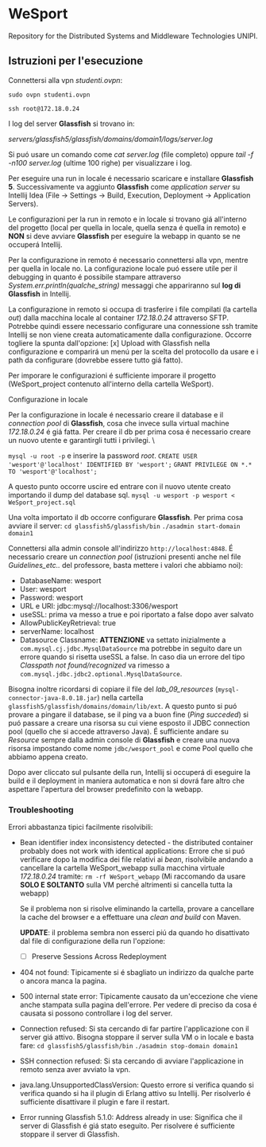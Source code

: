 # WeSport
Repository for the Distributed Systems and Middleware Technologies UNIPI.

## Istruzioni per l'esecuzione

Connettersi alla vpn _studenti.ovpn_:

`sudo ovpn studenti.ovpn`

`ssh root@172.18.0.24`

I log del server **Glassfish** si trovano in:

*servers/glassfish5/glassfish/domains/domain1/logs/server.log*

Si puó usare un comando come *cat server.log* (file completo) oppure *tail -f -n100 server.log* (ultime 100 righe) per visualizzare i log.

Per eseguire una run in locale é necessario scaricare e installare **Glassfish 5**. Successivamente va aggiunto **Glassfish** come *application server*
su Intellij Idea (File -> Settings -> Build, Execution, Deployment -> Application Servers).

Le configurazioni per la run in remoto e in locale si trovano giá all'interno del progetto (local per quella in locale, quella senza é quella in remoto) 
e **NON** si deve avviare **Glassfish** per eseguire la webapp in quanto se ne occuperá Intellij.

Per la configurazione in remoto é necessario connettersi alla vpn, mentre per quella in locale no. La configurazione locale puó essere utile per il debugging
in quanto é possibile stampare attraverso *System.err.println(qualche_string)* messaggi che appariranno sul **log di Glassfish** in Intellij.

La configurazione in remoto si occupa di trasferire i file compilati (la cartella *out*) dalla macchina locale al container *172.18.0.24* attraverso SFTP. 
Potrebbe quindi essere necessario configurare una connessione ssh tramite Intellij se non viene creata automaticamente dalla configurazione. 
Occorre togliere la spunta dall'opzione:
[x] Upload with Glassfish 
nella configurazione e comparirá un menú per la scelta del protocollo da usare e i path da configurare (dovrebbe essere tutto giá fatto).

Per imporare le configurazioni é sufficiente imporare il progetto (WeSport_project contenuto all'interno della cartella WeSport).

Configurazione in locale

Per la configurazione in locale é necessario creare il database e il *connection pool* di **Glassfish**, cosa che invece sulla virtual machine *172.18.0.24* é giá fatta. Per creare il db per prima cosa é necessario creare un nuovo utente e garantirgli tutti i privilegi. \\

`mysql -u root -p` 
e inserire la password *root*.
`CREATE USER 'wesport'@'localhost' IDENTIFIED BY 'wesport';`
`GRANT PRIVILEGE ON *.* TO 'wesport'@'localhost';`

A questo punto occorre uscire ed entrare con il nuovo utente creato importando il dump del database sql.
`mysql -u wesport -p wesport < WeSport_project.sql`

Una volta importato il db occorre configurare **Glassfish**.
Per prima cosa avviare il server:
`cd glassfish5/glassfish/bin`
`./asadmin start-domain domain1`

Connettersi alla admin console all'indirizzo `http://localhost:4848`.
É necessario creare un *connection pool* (istruzioni presenti anche nel file *Guidelines_etc..* del professore, basta mettere i valori che abbiamo noi):
- DatabaseName: wesport
- User: wesport
- Password: wesport
- URL e URI: jdbc:mysql://localhost:3306/wesport
- useSSL: prima va messo a true e poi riportato a false dopo aver salvato
- AllowPublicKeyRetrieval: true
- serverName: localhost
- Datasource Classname: **ATTENZIONE** va settato inizialmente a `com.mysql.cj.jdbc.MysqlDataSource` ma potrebbe in seguito dare un errore quando si risetta useSSL a false. In caso dia un errore del tipo *Classpath not found/recognized* va rimesso a `com.mysql.jdbc.jdbc2.optional.MysqlDataSource`.

Bisogna inoltre ricordarsi di copiare il file del *lab_09_resources* (`mysql-connector-java-8.0.18.jar`) nella cartella `glassfish5/glassfish/domains/domain/lib/ext`.
A questo punto si puó provare a pingare il database, se il ping va a buon fine (*Ping succeded*) si puó passare a creare una risorsa su cui viene esposto il JDBC connection pool (quello che si accede attraverso Java). É sufficiente andare su *Resource* sempre dalla admin console di **Glassfish** e creare una nuova risorsa impostando come nome `jdbc/wesport_pool` e come Pool quello che abbiamo appena creato.

Dopo aver cliccato sul pulsante della run, Intellij si occuperá di eseguire la build e il deployment in maniera automatica e non si dovrá fare altro che aspettare
l'apertura del browser predefinito con la webapp.

### Troubleshooting

Errori abbastanza tipici facilmente risolvibili:

- Bean identifier index inconsistency detected - the distributed container probably does not work with identical applications:
    Errore che si puó verificare dopo la modifica dei file relativi ai *bean*, risolvibile andando a cancellare la cartella WeSport_webapp sulla macchina virtuale 
    *172.18.0.24* tramite:
    `rm -rf WeSport_webapp`
    (Mi raccomando da usare **SOLO E SOLTANTO** sulla VM perché altrimenti si cancella tutta la webapp)
    
    Se il problema non si risolve eliminando la cartella, provare a cancellare la cache del browser e a effettuare una *clean and build* con Maven.
    
    **UPDATE**: il problema sembra non esserci piú da quando ho disattivato dal file di configurazione della run l'opzione:
    
    - [ ] Preserve Sessions Across Redeployment
    
- 404 not found: 
    Tipicamente si é sbagliato un indirizzo da qualche parte o ancora manca la pagina.
    
- 500 internal state error:
    Tipicamente causato da un'eccezione che viene anche stampata sulla pagina dell'errore. Per vedere di preciso da cosa é causata si possono controllare i log del server.
    
- Connection refused: 
    Si sta cercando di far partire l'applicazione con il server giá attivo. Bisogna stoppare il server sulla VM o in locale e basta fare:
    `cd glassfish5/glassfish/bin`
    `./asadmin stop-domain domain1`
    
- SSH connection refused:
    Si sta cercando di avviare l'applicazione in remoto senza aver avviato la vpn.
    
- java.lang.UnsupportedClassVersion:  Questo errore si verifica quando si verifica quando si ha il plugin di Erlang attivo su Intellij. Per risolverlo é sufficiente disattivare il plugin e fare il restart.

- Error running Glassfish 5.1.0: Address already in use: Significa che il server di Glassfish é giá stato eseguito. Per risolvere é sufficiente stoppare il server di Glassfish.
